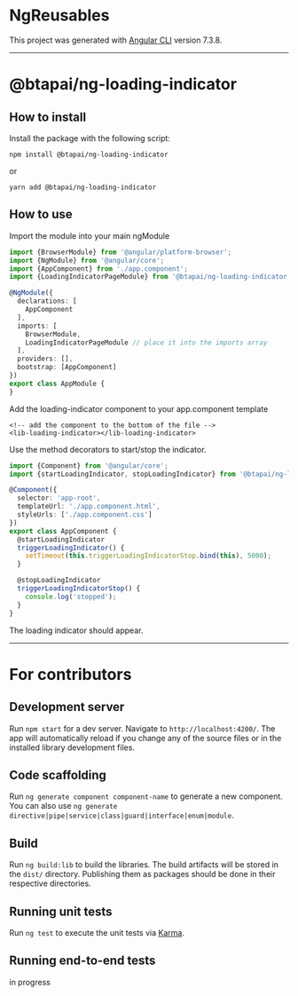# NgReusables

This project was generated with [Angular CLI](https://github.com/angular/angular-cli) version 7.3.8.

---
# @btapai/ng-loading-indicator

## How to install

Install the package with the following script:

```npm install @btapai/ng-loading-indicator```

or

```yarn add @btapai/ng-loading-indicator```

## How to use

Import the module into your main ngModule
```typescript
import {BrowserModule} from '@angular/platform-browser';
import {NgModule} from '@angular/core';
import {AppComponent} from './app.component';
import {LoadingIndicatorPageModule} from '@btapai/ng-loading-indicator';

@NgModule({
  declarations: [
    AppComponent
  ],
  imports: [
    BrowserModule,
    LoadingIndicatorPageModule // place it into the imports array
  ],
  providers: [],
  bootstrap: [AppComponent]
})
export class AppModule {
}
```

Add the loading-indicator component to your app.component template
```angular2html
<!-- add the component to the bottom of the file -->
<lib-loading-indicator></lib-loading-indicator>
```

Use the method decorators to start/stop the indicator.

```typescript
import {Component} from '@angular/core';
import {startLoadingIndicator, stopLoadingIndicator} from '@btapai/ng-loading-indicator';

@Component({
  selector: 'app-root',
  templateUrl: './app.component.html',
  styleUrls: ['./app.component.css']
})
export class AppComponent {
  @startLoadingIndicator
  triggerLoadingIndicator() {
    setTimeout(this.triggerLoadingIndicatorStop.bind(this), 5000);
  }

  @stopLoadingIndicator
  triggerLoadingIndicatorStop() {
    console.log('stopped');
  }
}

```

The loading indicator should appear.

---

# For contributors

## Development server

Run `npm start` for a dev server. Navigate to `http://localhost:4200/`. The app will automatically reload if you change any of the source files or in the installed library development files.

## Code scaffolding

Run `ng generate component component-name` to generate a new component. You can also use `ng generate directive|pipe|service|class|guard|interface|enum|module`.

## Build

Run `ng build:lib` to build the libraries. The build artifacts will be stored in the `dist/` directory. Publishing them as packages should be done in their respective directories.

## Running unit tests

Run `ng test` to execute the unit tests via [Karma](https://karma-runner.github.io).

## Running end-to-end tests

in progress
